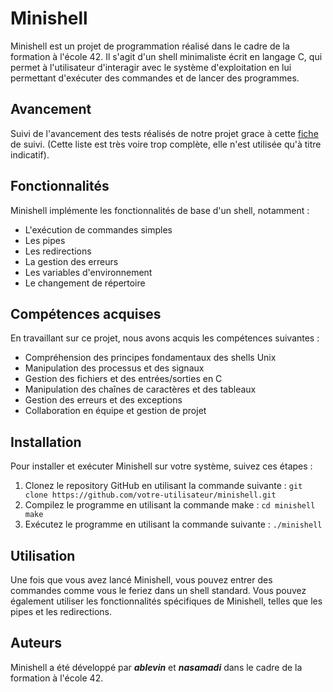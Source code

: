 # Minishell
Minishell est un projet de programmation réalisé dans le cadre de la formation à l'école 42. Il s'agit d'un shell minimaliste écrit en langage C, qui permet à l'utilisateur d'interagir avec le système d'exploitation en lui permettant d'exécuter des commandes et de lancer des programmes.

## Avancement
Suivi de l'avancement des tests réalisés de notre projet grace à cette [fiche](https://docs.google.com/spreadsheets/d/1OPdDKuCm6sv913Odu46dra5rvPGJn4yZHe7JJdCs5kA/edit?usp=sharing) de suivi. (Cette liste est très voire trop complète, elle n'est utilisée qu'à titre indicatif).

## Fonctionnalités
Minishell implémente les fonctionnalités de base d'un shell, notamment :

- L'exécution de commandes simples
- Les pipes
- Les redirections
- La gestion des erreurs
- Les variables d'environnement
- Le changement de répertoire

## Compétences acquises
En travaillant sur ce projet, nous avons acquis les compétences suivantes :

- Compréhension des principes fondamentaux des shells Unix
- Manipulation des processus et des signaux
- Gestion des fichiers et des entrées/sorties en C
- Manipulation des chaînes de caractères et des tableaux
- Gestion des erreurs et des exceptions
- Collaboration en équipe et gestion de projet

## Installation
Pour installer et exécuter Minishell sur votre système, suivez ces étapes :

1) Clonez le repository GitHub en utilisant la commande suivante :
`git clone https://github.com/votre-utilisateur/minishell.git`
2) Compilez le programme en utilisant la commande make :
`cd minishell
make`
3) Exécutez le programme en utilisant la commande suivante :
`./minishell`

## Utilisation
Une fois que vous avez lancé Minishell, vous pouvez entrer des commandes comme vous le feriez dans un shell standard. Vous pouvez également utiliser les fonctionnalités spécifiques de Minishell, telles que les pipes et les redirections.

## Auteurs
Minishell a été développé par **_ablevin_** et **_nasamadi_** dans le cadre de la formation à l'école 42.
